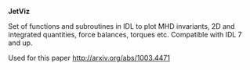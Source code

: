 **JetViz**


Set of functions and subroutines in IDL to plot
MHD invariants, 2D and integrated quantities, force balances, torques etc.
Compatible with IDL 7 and up.


Used for this paper http://arxiv.org/abs/1003.4471
